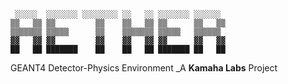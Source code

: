 ```text
 ░░░░░  ░░░░░░░ ░░░░░░░░ ░░   ░░ ░░░░░░░ ░░░░░░  
▒▒   ▒▒ ▒▒         ▒▒    ▒▒   ▒▒ ▒▒      ▒▒   ▒▒ 
▒▒▒▒▒▒▒ ▒▒▒▒▒      ▒▒    ▒▒▒▒▒▒▒ ▒▒▒▒▒   ▒▒▒▒▒▒  
▓▓   ▓▓ ▓▓         ▓▓    ▓▓   ▓▓ ▓▓      ▓▓   ▓▓ 
██   ██ ███████    ██    ██   ██ ███████ ██   ██ 
```

GEANT4 Detector-Physics Environment
_A **Kamaha Labs** Project






